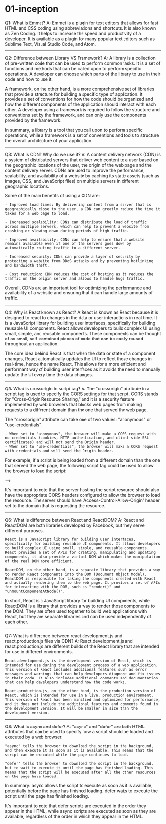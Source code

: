 # 01-inception

Q1: What is Emmet?
A: Emmet is a plugin for text editors that allows for fast HTML and CSS coding using abbreviations and shortcuts. It is also known as Zen Coding. It helps to increase the speed and productivity of a developer. It is available as a plugin for many popular text editors such as Sublime Text, Visual Studio Code, and Atom.

---

Q2: Difference between Library VS Framework?
A: A library is a collection of pre-written code that can be used to perform common tasks. It is a set of functions and methods that can be called upon to perform specific operations. A developer can choose which parts of the library to use in their code and how to use it.

A framework, on the other hand, is a more comprehensive set of libraries that provide a structure for building a specific type of application. It provides a set of conventions for how the code should be organized and how the different components of the application should interact with each other. A developer using a framework is required to follow the structure and conventions set by the framework, and can only use the components provided by the framework.

In summary, a library is a tool that you call upon to perform specific operations, while a framework is a set of conventions and tools to structure the overall architecture of your application.

---

Q3: What is CDN? Why do we use it?
A: A content delivery network (CDN) is a system of distributed servers that deliver web content to a user based on the geographic locations of the user, the origin of the web page and the content delivery server. CDNs are used to improve the performance, scalability, and availability of a website by caching its static assets (such as images, CSS, and JavaScript files) on multiple servers in different geographic locations.

Some of the main benefits of using a CDN are:

    - Improved load times: By delivering content from a server that is geographically close to the user, a CDN can greatly reduce the time it takes for a web page to load.

    - Increased scalability: CDNs can distribute the load of traffic across multiple servers, which can help to prevent a website from crashing or slowing down during periods of high traffic.

    - Improved availability: CDNs can help to ensure that a website remains available even if one of the servers goes down by automatically routing traffic to a different server.

    - Increased security: CDNs can provide a layer of security by protecting a website from DDoS attacks and by preventing hotlinking and bandwidth theft.

    - Cost reduction: CDN reduces the cost of hosting as it reduces the traffic on the origin server and allows to handle huge traffic.

Overall, CDNs are an important tool for optimizing the performance and availability of a website and ensuring that it can handle large amounts of traffic.

---

Q4: Why is React known as React?
A:React is known as React because it is designed to react to changes in the data or user interactions in real time. It is a JavaScript library for building user interfaces, specifically for building reusable UI components. React allows developers to build complex UI using small, simple, and reusable components. These components can be thought of as small, self-contained pieces of code that can be easily reused throughout an application.

The core idea behind React is that when the data or state of a component changes, React automatically updates the UI to reflect those changes in real-time, hence the name React. This allows for a more efficient and performant way of building user interfaces as it avoids the need to manually update the UI every time the data changes.

---

Q5: What is crossorigin in script tag?
A: The "crossorigin" attribute in a script tag is used to specify the CORS settings for that script. CORS stands for "Cross-Origin Resource Sharing," and it is a security feature implemented by web browsers that blocks web pages from making requests to a different domain than the one that served the web page.

The "crossorigin" attribute can take one of two values: "anonymous" or "use-credentials".

    - When set to "anonymous", the browser will make a CORS request with no credentials (cookies, HTTP authentication, and client-side SSL certificates) and will not send the Origin header.
    - When set to "use-credentials", the browser will make a CORS request with credentials and will send the Origin header.

For example, if a script is being loaded from a different domain than the one that served the web page, the following script tag could be used to allow the browser to load the script:

 <script src="https://example.com/script.js" crossorigin="anonymous"></script> -->

It's important to note that the server hosting the script resource should also have the appropriate CORS headers configured to allow the browser to load the resource. The server should have 'Access-Control-Allow-Origin' header set to the domain that is requesting the resource.

---

Q6: What is difference between React and ReactDOM?
A: React and ReactDOM are both libraries developed by Facebook, but they serve different purposes.

    React is a JavaScript library for building user interfaces, specifically for building reusable UI components. It allows developers to build complex UI using small, simple, and reusable components. React provides a set of APIs for creating, manipulating and updating components, it also provide a virtual DOM which makes the manipulation of the real DOM more efficient.

    ReactDOM, on the other hand, is a separate library that provides a way to render React components into the DOM (Document Object Model). ReactDOM is responsible for taking the components created with React and actually rendering them to the web page. It provides a set of APIs for interacting with the DOM, such as "render()" and "unmountComponentAtNode()".

In short, React is a JavaScript library for building UI components, while ReactDOM is a library that provides a way to render those components to the DOM. They are often used together to build web applications with React, but they are separate libraries and can be used independently of each other.

---

Q7: What is difference between react.development.js and react.production.js files via CDN?
A: React.development.js and react.production.js are different builds of the React library that are intended for use in different environments.

    React.development.js is the development version of React, which is intended for use during the development process of a web application. This version of React includes additional features such as error messages and warnings that can help developers diagnose and fix issues in their code. It also includes additional comments and documentation that can help developers understand how the code works.

    React.production.js, on the other hand, is the production version of React, which is intended for use in a live, production environment. This version of React has been minified and optimized for performance, and it does not include the additional features and comments found in the development version. It will be smaller in size than the development version.

---

Q8: What is async and defer?
A: "async" and "defer" are both HTML attributes that can be used to specify how a script should be loaded and executed by a web browser.

    "async" tells the browser to download the script in the background, and then execute it as soon as it is available. This means that the script can be executed while the page continues to load.

    "defer" tells the browser to download the script in the background, but to wait to execute it until the page has finished loading. This means that the script will be executed after all the other resources on the page have loaded.

In summary:
async allows the script to execute as soon as it is available, potentially before the page has finished loading.
defer waits to execute the script until the page has finished loading.

It's important to note that defer scripts are executed in the order they appear in the HTML, while async scripts are executed as soon as they are available, regardless of the order in which they appear in the HTML.
